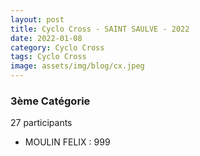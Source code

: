 ```yaml
---
layout: post
title: Cyclo Cross - SAINT SAULVE - 2022
date: 2022-01-08
category: Cyclo Cross
tags: Cyclo Cross
image: assets/img/blog/cx.jpeg
---
```


### 3ème Catégorie
27 participants
- MOULIN FELIX : 999
